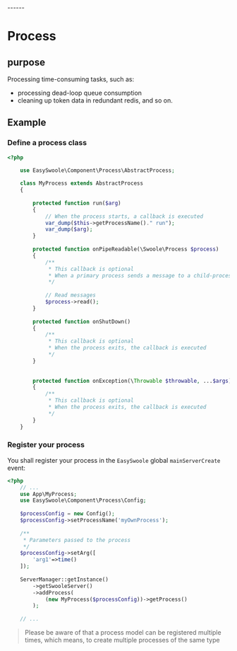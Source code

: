 <head>
     <title>EasySwoole custom process|Swoole custom process|swoole process|swoole multiprocess|php multiprocess</title>
     <meta name="keywords" content="EasySwoole custom process|swoole custom process|swoole process|swoole multiprocess|php  custom process"/>
     <meta name="description" content="This paper mainly describes how to add swoole's custom process to realize PHP multi-process task processing."/>
</head>
---<head>---

# Process

## purpose
Processing time-consuming tasks, such as:
* processing dead-loop queue consumption
* cleaning up token data in redundant redis, and so on.

## Example

### Define a process class
```php
<?php

    use EasySwoole\Component\Process\AbstractProcess;
    
    class MyProcess extends AbstractProcess
    {
    
        protected function run($arg)
        {
            // When the process starts, a callback is executed
            var_dump($this->getProcessName()." run");
            var_dump($arg);
        }
        
        protected function onPipeReadable(\Swoole\Process $process)
        {
            /**
             * This callback is optional
             * When a primary process sends a message to a child-process, a callback will be triggered. When triggered, be sure to use it
             */
            
            // Read messages
            $process->read();
        }
        
        protected function onShutDown()
        {
            /**
             * This callback is optional
             * When the process exits, the callback is executed
             */
        }
        
        
        protected function onException(\Throwable $throwable, ...$args)
        {
            /**
             * This callback is optional
             * When the process exits, the callback is executed
             */
        }
    }
```

### Register your process

You shall register your process in the `EasySwoole` global `mainServerCreate` event:

```php
<?php
    // ...
    use App\MyProcess;
    use EasySwoole\Component\Process\Config;
    
    $processConfig = new Config();
    $processConfig->setProcessName('myOwnProcess');
    
    /**
     * Parameters passed to the process
     */
    $processConfig->setArg([
        'arg1'=>time()
    ]);
    
    ServerManager::getInstance()
        ->getSwooleServer()
        ->addProcess(
            (new MyProcess($processConfig))->getProcess()
        );
    
    // ...
```

> Please be aware of that a process model can be registered multiple times, which means, to create multiple processes of the same type
